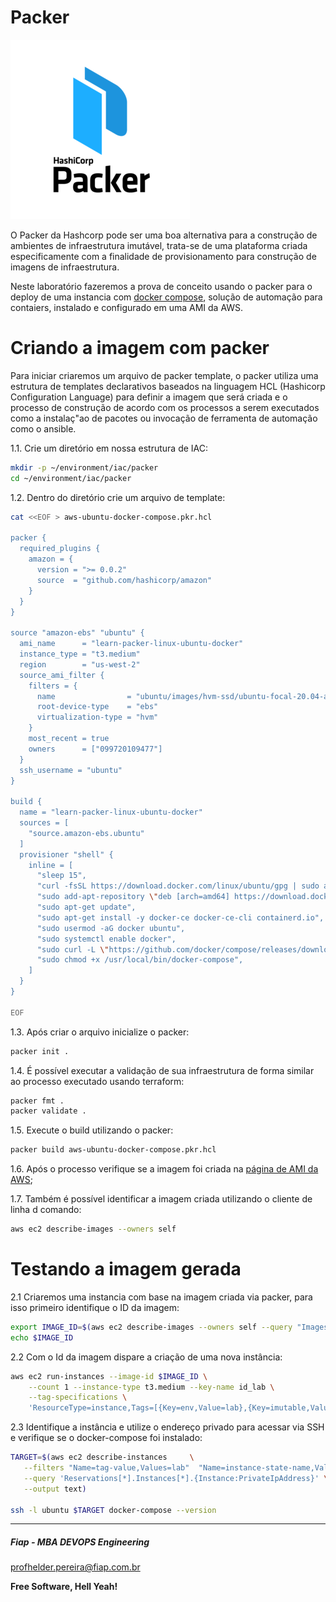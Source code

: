 # Packer

![PACKER_01](images/PACKER_01.png)

O Packer da Hashcorp pode ser uma boa alternativa para a construção de ambientes de infraestrutura imutável, trata-se de uma plataforma criada especificamente com a finalidade de provisionamento para construção de imagens de infraestrutura.

Neste laboratório fazeremos a prova de conceito usando o packer para o deploy de uma instancia com [docker compose](https://docs.docker.com/compose/), solução de automação para contaiers, instalado e configurado em uma AMI da AWS.

# Criando a imagem com packer

Para iniciar criaremos um arquivo de packer template, o packer utiliza uma estrutura de templates declarativos baseados na linguagem HCL (Hashicorp Configuration Language) para definir a imagem que será criada e o processo de construção de acordo com os processos a serem executados como a instalaç"ao de pacotes ou invocação de ferramenta de automação como o ansible.

1.1. Crie um diretório em nossa estrutura de IAC:

```sh
mkdir -p ~/environment/iac/packer
cd ~/environment/iac/packer
```

1.2. Dentro do diretório crie um arquivo de template:

```sh
cat <<EOF > aws-ubuntu-docker-compose.pkr.hcl

packer {
  required_plugins {
    amazon = {
      version = ">= 0.0.2"
      source  = "github.com/hashicorp/amazon"
    }
  }
}

source "amazon-ebs" "ubuntu" {
  ami_name      = "learn-packer-linux-ubuntu-docker"
  instance_type = "t3.medium"
  region        = "us-west-2"
  source_ami_filter {
    filters = {
      name                = "ubuntu/images/hvm-ssd/ubuntu-focal-20.04-amd64-server-*"
      root-device-type    = "ebs"
      virtualization-type = "hvm"
    }
    most_recent = true
    owners      = ["099720109477"]
  }
  ssh_username = "ubuntu"
}

build {
  name = "learn-packer-linux-ubuntu-docker"
  sources = [
    "source.amazon-ebs.ubuntu"
  ]
  provisioner "shell" {
    inline = [
      "sleep 15",
      "curl -fsSL https://download.docker.com/linux/ubuntu/gpg | sudo apt-key add -",
      "sudo add-apt-repository \"deb [arch=amd64] https://download.docker.com/linux/ubuntu $(lsb_release -cs) stable\"",
      "sudo apt-get update",
      "sudo apt-get install -y docker-ce docker-ce-cli containerd.io",
      "sudo usermod -aG docker ubuntu",
      "sudo systemctl enable docker",
      "sudo curl -L \"https://github.com/docker/compose/releases/download/1.29.2/docker-compose-$(uname -s)-$(uname -m)\" -o /usr/local/bin/docker-compose",
      "sudo chmod +x /usr/local/bin/docker-compose",
    ]
  }
}

EOF
```

1.3. Após criar o arquivo inicialize o packer:

```sh
packer init .
```

1.4. É possível executar a validação de sua infraestrutura de forma similar ao processo executado usando terraform:

```sh
packer fmt .
packer validate . 
```

1.5. Execute o build utilizando o packer:

```sh
packer build aws-ubuntu-docker-compose.pkr.hcl
```

1.6. Após o processo verifique se a imagem foi criada na [página de AMI da AWS](https://us-west-2.console.aws.amazon.com/ec2/v2/home?region=us-west-2#Images:visibility=owned-by-me;search=learn-packer-linux-ubuntu-docker;sort=name);

1.7. Também é possível identificar a imagem criada utilizando o cliente de linha d comando:

```sh
aws ec2 describe-images --owners self
```

# Testando a imagem gerada

2.1 Criaremos uma instancia com base na imagem criada via packer, para isso primeiro identifique o ID da imagem:

```sh
export IMAGE_ID=$(aws ec2 describe-images --owners self --query "Images[].ImageId" --output text)
echo $IMAGE_ID
```

2.2 Com o Id da imagem dispare a criação de uma nova instância:

```sh
aws ec2 run-instances --image-id $IMAGE_ID \
    --count 1 --instance-type t3.medium --key-name id_lab \
    --tag-specifications \
    'ResourceType=instance,Tags=[{Key=env,Value=lab},{Key=imutable,Value=true}]'
```

2.3 Identifique a instância e utilize o endereço privado para acessar via SSH e verifique se o docker-compose foi instalado:

```sh
TARGET=$(aws ec2 describe-instances     \
   --filters "Name=tag-value,Values=lab"  "Name=instance-state-name,Values=running" \
   --query 'Reservations[*].Instances[*].{Instance:PrivateIpAddress}' \
   --output text)

ssh -l ubuntu $TARGET docker-compose --version
```

---

##### Fiap - MBA DEVOPS Engineering
profhelder.pereira@fiap.com.br

**Free Software, Hell Yeah!**
